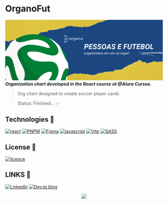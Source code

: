 # OrganoFut
[![Banner](./organo/src/assets/cover.png)](#)  
***Organization chart developed in the React course at @Alura Cursos.***

> Org chart designed to create soccer player cards

> Status: Finished... ✅ 

## Technologies 🚀

[![react](https://img.shields.io/badge/React-20232A?style=for-the-badge&logo=react&logoColor=61DAFB)](#)
[![PNPM](https://img.shields.io/badge/pnpm-%234a4a4a.svg?style=for-the-badge&logo=pnpm&logoColor=f69220)](#)
[![Figma](https://img.shields.io/badge/figma-%23F24E1E.svg?style=for-the-badge&logo=figma&logoColor=white)](#)
[![javascript](https://img.shields.io/badge/JavaScript-F7DF1E?style=for-the-badge&logo=javascript&logoColor=black)](#)
[![Vite](https://img.shields.io/badge/vite-%23646CFF.svg?style=for-the-badge&logo=vite&logoColor=white)](#)
[![SASS](https://img.shields.io/badge/SASS-hotpink.svg?style=for-the-badge&logo=SASS&logoColor=white)](#)
## License 📝

[![licence](https://img.shields.io/github/license/reinheimermat/discover.svg)](https://github.com/Ileriayo/markdown-badges/blob/master/LICENSE)

## LINKS 🔗

[![LinkedIn](https://img.shields.io/badge/linkedin-%230077B5.svg?style=for-the-badge&logo=linkedin&logoColor=white)](https://www.linkedin.com/in/reinheimermat/)
[![Dev.to blog](https://img.shields.io/badge/Alura_Cursos-0B182C?style=for-the-badge&logo=dev.to&logoColor=white)](https://cursos.alura.com.br/)

<center><img src="./organo/src/assets/fut.gif" ></center>